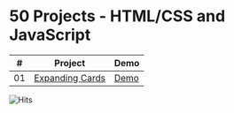 # 50 Projects - HTML/CSS and JavaScript




|  #  | Project                                                                                                                     | Demo                                                                         |
| :-: | --------------------------------------------------------------------------------------------------------------------------- | --------------------------------------------------------------------------------- |
| 01  | [Expanding Cards](https://github.com/Matrix-citizen/50-Projects/tree/master/1%20-%20Expanding%20Cards)                             | [Demo](http://matrix-citizen.online/1%20-%20Expanding%20Cards/)               |



<img src="https://hitcounter.pythonanywhere.com/count/tag.svg" alt="Hits">
